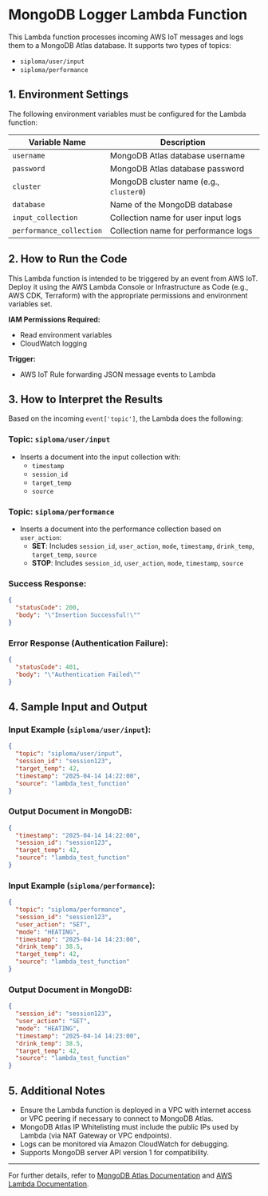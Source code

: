 # MongoDB Logger Lambda Function

This Lambda function processes incoming AWS IoT messages and logs them to a MongoDB Atlas database. It supports two types of topics:
- `siploma/user/input`
- `siploma/performance`

## 1. Environment Settings

The following environment variables must be configured for the Lambda function:

| Variable Name         | Description                                           |
|-----------------------|-------------------------------------------------------|
| `username`            | MongoDB Atlas database username                      |
| `password`            | MongoDB Atlas database password                      |
| `cluster`             | MongoDB cluster name (e.g., `cluster0`)              |
| `database`            | Name of the MongoDB database                         |
| `input_collection`    | Collection name for user input logs                  |
| `performance_collection` | Collection name for performance logs            |

## 2. How to Run the Code

This Lambda function is intended to be triggered by an event from AWS IoT. Deploy it using the AWS Lambda Console or Infrastructure as Code (e.g., AWS CDK, Terraform) with the appropriate permissions and environment variables set.

**IAM Permissions Required:**
- Read environment variables
- CloudWatch logging

**Trigger:**
- AWS IoT Rule forwarding JSON message events to Lambda

## 3. How to Interpret the Results

Based on the incoming `event['topic']`, the Lambda does the following:

### Topic: `siploma/user/input`
- Inserts a document into the input collection with:
  - `timestamp`
  - `session_id`
  - `target_temp`
  - `source`

### Topic: `siploma/performance`
- Inserts a document into the performance collection based on `user_action`:
  - **SET**: Includes `session_id`, `user_action`, `mode`, `timestamp`, `drink_temp`, `target_temp`, `source`
  - **STOP**: Includes `session_id`, `user_action`, `mode`, `timestamp`, `source`

### Success Response:
```json
{
  "statusCode": 200,
  "body": "\"Insertion Successful!\""
}
```

### Error Response (Authentication Failure):
```json
{
  "statusCode": 401,
  "body": "\"Authentication Failed\""
}
```

## 4. Sample Input and Output

### Input Example (`siploma/user/input`):
```json
{
  "topic": "siploma/user/input",
  "session_id": "session123",
  "target_temp": 42,
  "timestamp": "2025-04-14 14:22:00",
  "source": "lambda_test_function"
}
```

### Output Document in MongoDB:
```json
{
  "timestamp": "2025-04-14 14:22:00",
  "session_id": "session123",
  "target_temp": 42,
  "source": "lambda_test_function"
}
```

### Input Example (`siploma/performance`):
```json
{
  "topic": "siploma/performance",
  "session_id": "session123",
  "user_action": "SET",
  "mode": "HEATING",
  "timestamp": "2025-04-14 14:23:00",
  "drink_temp": 38.5,
  "target_temp": 42,
  "source": "lambda_test_function"
}
```

### Output Document in MongoDB:
```json
{
  "session_id": "session123",
  "user_action": "SET",
  "mode": "HEATING",
  "timestamp": "2025-04-14 14:23:00",
  "drink_temp": 38.5,
  "target_temp": 42,
  "source": "lambda_test_function"
}
```

## 5. Additional Notes
- Ensure the Lambda function is deployed in a VPC with internet access or VPC peering if necessary to connect to MongoDB Atlas.
- MongoDB Atlas IP Whitelisting must include the public IPs used by Lambda (via NAT Gateway or VPC endpoints).
- Logs can be monitored via Amazon CloudWatch for debugging.
- Supports MongoDB server API version 1 for compatibility.

---

For further details, refer to [MongoDB Atlas Documentation](https://www.mongodb.com/docs/atlas/) and [AWS Lambda Documentation](https://docs.aws.amazon.com/lambda/).